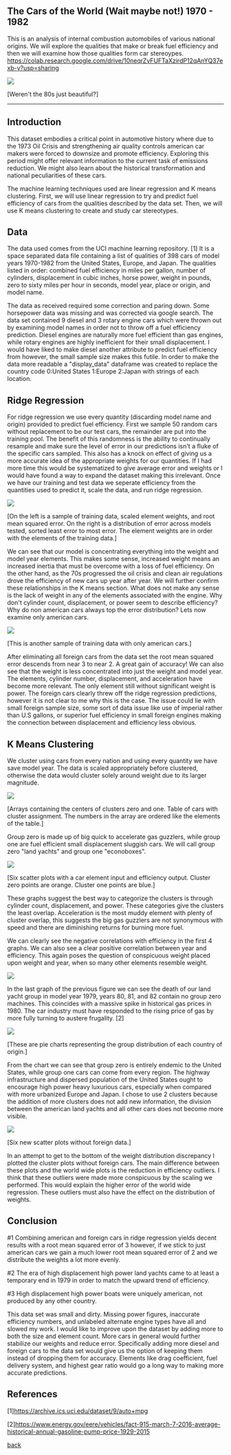 ## The Cars of the World (Wait maybe not!) 1970 - 1982

This is an analysis of internal combustion automobiles of various national origins. We will explore the qualities that make or break fuel efficiency and then we will examine how those qualities form car stereoypes.
https://colab.research.google.com/drive/10neqrZvFUFTaXzirdP12qAnYQ37exb-y?usp=sharing

![](assets/IMG/s-l1600.jpg)

[Weren't the 80s just beautiful?]

***

## Introduction 

This dataset embodies a critical point in automotive history where due to the 1973 Oil Crisis and strengthening air quality controls american car makers were forced to downsize and promote efficiency. Exploring this period might offer relevant information to the current task of emissions reduction. We might also learn about the historical transformation and national peculiarities of these cars.  

The machine learning techniques used are linear regression and K means clustering. First, we will use linear regression to try and predict fuel efficiency of cars from the qualities described by the data set. Then, we will use K means clustering to create and study car stereotypes.

## Data

The data used comes from the UCI machine learning repository. [1]
It is a space separated data file containing a list of qualities of 398 cars of model years 1970-1982 from the United States, Europe, and Japan. 
The qualities listed in order: combined fuel efficiency in miles per gallon, number of cylinders, displacement in cubic inches, horse power, weight in pounds, zero to sixty miles per hour in seconds, model year, place or origin, and model name. 

The data as received required some correction and paring down. Some horsepower data was missing and was corrected via google search. The data set contained 9 diesel and 3 rotary engine cars which were thrown out by examining model names in order not to throw off a fuel efficiency prediction. Diesel engines are naturally more fuel efficient than gas engines, while rotary engines are highly inefficient for their small displacement. I would have liked to make diesel another attribute to predict fuel efficiency from however, the small sample size makes this futile. In order to make the data more readable a "display_data" dataframe was created to replace the country code 0:United States 1:Europe 2:Japan with strings of each location.

## Ridge Regression

For ridge regression we use every quantity (discarding model name and origin) provided to predict fuel efficiency. First we sample 50 random cars without replacement to be our test cars, the remainder are put into the training pool. The benefit of this randomness is the ability to continually resample and make sure the level of error in our predictions isn't a fluke of the specific cars sampled. This also has a knock on effect of giving us a more accurate idea of the appropriate weights for our quantities. If I had more time this would be systematized to give average error and weights or I would have found a way to expand the dataset making this irrelevant. Once we have our training and test data we seperate efficiency from the quantities used to predict it, scale the data, and run ridge regression.

![](assets/IMG/Capture1.PNG)

[On the left is a sample of training data, scaled element weights, and root mean squared error.
On the right is a distribution of error across models tested, sorted least error to most error.
The element weights are in order with the elements of the training data.]

We can see that our model is concentrating everything into the weight and model year elements. This makes some sense, increased weight means an increased inertia that must be overcome with a loss of fuel efficiency. On the other hand, as the 70s progressed the oil crisis and clean air regulations drove the efficiency of new cars up year after year. We will further confirm these relationships in the K means section. What does not make any sense is the lack of weight in any of the elements associated with the engine. Why don't cylinder count, displacement, or power seem to describe efficiency? Why do non american cars always top the error distribution? Lets now examine only american cars. 

![](assets/IMG/Capture2.PNG)

[This is another sample of training data with only american cars.]

After eliminating all foreign cars from the data set the root mean squared error descends from near 3 to near 2. A great gain of accuracy! We can also see that the weight is less concentrated into just the weight and model year. The elements, cylinder number, displacement, and acceleration have become more relevant. The only element still without significant weight is power. The foreign cars clearly threw off the ridge regression predictions, however it is not clear to me why this is the case. The issue could lie with small foreign sample size, some sort of data issue like use of imperial rather than U.S gallons, or superior fuel efficiency in small foreign engines making the connection between displacement and efficiency less obvious.  

## K Means Clustering

We cluster using cars from every nation and using every quantity we have save model year. The data is scaled appropriately before clustered, otherwise the data would cluster solely around weight due to its larger magnitude.

![](assets/IMG/Capture5.PNG)

[Arrays containing the centers of clusters zero and one. Table of cars with cluster assignment. The numbers in the array are ordered like the elements of the table.]

Group zero is made up of big quick to accelerate gas guzzlers, while group one are fuel efficient small displacement sluggish cars. We will call group zero "land yachts" and group one "econoboxes". 

![](assets/IMG/Capture3.PNG)

[Six scatter plots with a car element input and efficiency output. Cluster zero points are orange. Cluster one points are blue.]

These graphs suggest the best way to categorize the clusters is through cylinder count, displacement, and power. These categories give the clusters the least overlap. Acceleration is the most muddy element with plenty of cluster overlap, this suggests the big gas guzzlers are not synonymous with speed and there are diminishing returns for burning more fuel.

We can clearly see the negative correlations with efficiency in the first 4 graphs. We can also see a clear positive correlation between year and efficiency. This again poses the question of conspicuous weight placed upon weight and year, when so many other elements resemble weight.  

![](assets/IMG/Capture6.png)

In the last graph of the previous figure we can see the death of our land yacht group in model year 1979, years 80, 81, and 82 contain no group zero machines. This coincides with a massive spike in historical gas prices in 1980. The car industry must have responded to the rising price of gas by more fully turning to austere frugality. [2]

![](assets/IMG/Capture4.PNG)

[These are pie charts representing the group distribution of each country of origin.]

From the chart we can see that group zero is entirely endemic to the United States, while group one cars can come from every region. The highway infrastructure and dispersed population of the United States ought to encourage high power heavy luxurious cars, especially when compared with more urbanized Europe and Japan. I chose to use 2 clusters because the addition of more clusters does not add new information, the division between the american land yachts and all other cars does not become more visible.

![](assets/IMG/Capture7.PNG)

[Six new scatter plots without foreign data.]

In an attempt to get to the bottom of the weight distribution discrepancy I plotted the cluster plots without foreign cars. The main difference between these plots and the world wide plots is the reduction in efficiency outliers. I think that these outliers were made more conspicuous by the scaling we performed. This would explain the higher error of the world wide regression. These outliers must also have the effect on the distribution of weights.  

## Conclusion

#1 Combining american and foreign cars in ridge regression yields decent results with a root mean squared error of 3 however, if we stick to just american cars we gain a much lower root mean squared error of 2 and we distribute the weights a lot more evenly.

#2 The era of high displacement high power land yachts came to at least a temporary end in 1979 in order to match the upward trend of efficiency.

#3 High displacement high power boats were uniquely american, not produced by any other country.

This data set was small and dirty. Missing power figures, inaccurate efficiency numbers, and unlabeled alternate engine types have all and slowed my work. I would like to improve upon the dataset by adding more to both the size and element count. More cars in general would further stabilize our weights and reduce error. Specifically adding more diesel and foreign cars to the data set would give us the option of keeping them instead of dropping them for accuracy. Elements like drag coefficient, fuel delivery system, and highest gear ratio would go a long way to making more accurate predictions.  

## References
[1]https://archive.ics.uci.edu/dataset/9/auto+mpg

[2]https://www.energy.gov/eere/vehicles/fact-915-march-7-2016-average-historical-annual-gasoline-pump-price-1929-2015

[back](./)

